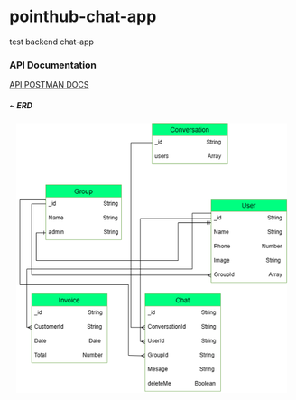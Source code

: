 # pointhub-chat-app
test backend chat-app


<p align=center> 
 
 ###  API Documentation
<a href="https://documenter.getpostman.com/view/11632914/2s93RZLphN#a3cc9451-0307-4047-81e4-135fb982b1bb" target="_blank">API POSTMAN DOCS</a>

 


##### ~ ERD 
<p align=center> 
  <img src="https://github.com/hfdzafrnsyh/pointhub-chat-app/blob/master/erd.png" width=480px />
</p>
